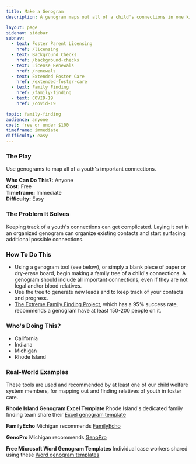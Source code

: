 ```yaml
---
title: Make a Genogram
description: A genogram maps out all of a child's connections in one kinship tree.

layout: page
sidenav: sidebar
subnav:
  - text: Foster Parent Licensing
    href: /licensing
  - text: Background Checks
    href: /background-checks
  - text: License Renewals
    href: /renewals
  - text: Extended Foster Care
    href: /extended-foster-care
  - text: Family Finding
    href: /family-finding
  - text: COVID-19
    href: /covid-19

topic: family-finding
audience: anyone
cost: free or under $100
timeframe: immediate
difficulty: easy
---
```



### The Play

Use genograms to map all of a youth's important connections.

**Who Can Do This?:**
Anyone<br />
**Cost:**
Free<br />
**Timeframe:**
Immediate<br />
**Difficulty:**
Easy<br />

### The Problem It Solves

Keeping track of a youth's connections can get complicated. Laying it out in an organized genogram can organize existing contacts and start surfacing additional possible connections.

### How To Do This

* Using a genogram tool (see below), or simply a blank piece of paper or dry-erase board, begin making a family tree of a child's connections. A genogram should include all important connections, even if they are not legal and/or blood relatives.
* Use the tree to generate new leads and to keep track of your contacts and progress.
* [The Extreme Family Finding Project](https://www.fosteradopt.org/family-permanency/extreme-family-finding/), which has a 95% success rate, recommends a genogram have at least 150-200 people on it.


### Who's Doing This?

* California 
* Indiana
* Michigan
* Rhode Island

### Real-World Examples

These tools are used and recommended by at least one of our child welfare system members, for mapping out and finding relatives of youth in foster care. 


**Rhode Island Genogram Excel Template**
Rhode Island's dedicated family finding team share their [Excel genogram template](/assets/GENOGRAM.xlsx)

**FamilyEcho**
Michigan recommends [FamilyEcho](https://www.familyecho.com/)

**GenoPro**
Michigan recommends [GenoPro](https://genopro.com/)

**Free Microsoft Word Genogram Templates**
Individual case workers shared using these [Word genogram templates](https://www.mywordtemplates.org/printables/template399.html)
